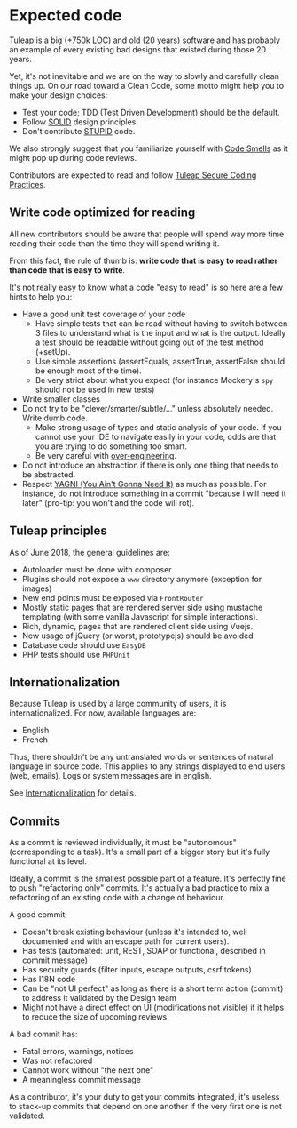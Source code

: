 # Expected code

Tuleap is a big ([+750k
LOC](https://www.openhub.net/p/tuleap/analyses/latest/languages_summary))
and old (20 years) software and has probably an example of every
existing bad designs that existed during those 20 years.

Yet, it\'s not inevitable and we are on the way to slowly and carefully
clean things up. On our road toward a Clean Code, some motto might help
you to make your design choices:

-   Test your code; TDD (Test Driven Development) should be the default.
-   Follow
    [SOLID](https://en.wikipedia.org/wiki/SOLID_%28object-oriented_design%29)
    design principles.
-   Don't contribute
    [STUPID](https://www.npopov.com/2011/12/27/Dont-be-STUPID-GRASP-SOLID.html)
    code.

We also strongly suggest that you familiarize yourself with [Code
Smells](https://blog.codinghorror.com/code-smells/) as it might pop up
during code reviews.

Contributors are expected to read and follow [Tuleap Secure Coding Practices](./secure-coding-practices.md).

## Write code optimized for reading

All new contributors should be aware that people will spend way more
time reading their code than the time they will spend writing it.

From this fact, the rule of thumb is: **write code that is easy to read
rather than code that is easy to write**.

It's not really easy to know what a code "easy to read" is so here
are a few hints to help you:

-   Have a good unit test coverage of your code
    -   Have simple tests that can be read without having to switch
        between 3 files to understand what is the input and what is the
        output. Ideally a test should be readable without going out of
        the test method (+setUp).
    -   Use simple assertions (assertEquals, assertTrue, assertFalse
        should be enough most of the time).
    -   Be very strict about what you expect (for instance Mockery's
        `spy` should not be used in new tests)
-   Write smaller classes
-   Do not try to be "clever/smarter/subtle/\..." unless absolutely
    needed. Write dumb code.
    -   Make strong usage of types and static analysis of your code. If
        you cannot use your IDE to navigate easily in your code, odds
        are that you are trying to do something too smart.
    -   Be very careful with
        [over-engineering](https://en.wikipedia.org/wiki/Overengineering).
-   Do not introduce an abstraction if there is only one thing that
    needs to be abstracted.
-   Respect [YAGNI (You Ain't Gonna Need
    It)](https://www.martinfowler.com/bliki/Yagni.html) as much as
    possible. For instance, do not introduce something in a commit
    "because I will need it later" (pro-tip: you won't and the code
    will rot).

## Tuleap principles

As of June 2018, the general guidelines are:

-   Autoloader must be done with composer
-   Plugins should not expose a `www` directory anymore
    (exception for images)
-   New end points must be exposed via `FrontRouter`
-   Mostly static pages that are rendered server side using mustache
    templating (with some vanilla Javascript for simple interactions).
-   Rich, dynamic, pages that are rendered client side using Vuejs.
-   New usage of jQuery (or worst, prototypejs) should be avoided
-   Database code should use `EasyDB`
-   PHP tests should use `PHPUnit`

## Internationalization

Because Tuleap is used by a large community of users, it is
internationalized. For now, available languages are:

-   English
-   French

Thus, there shouldn't be any untranslated words or sentences of natural
language in source code. This applies to any strings displayed to end
users (web, emails). Logs or system messages are in english.

See [Internationalization](./internationalization.md) for
details.

## Commits

As a commit is reviewed individually, it must be "autonomous"
(corresponding to a task). It's a small part of a bigger story but
it's fully functional at its level.

Ideally, a commit is the smallest possible part of a feature. It's
perfectly fine to push "refactoring only" commits. It's actually a
bad practice to mix a refactoring of an existing code with a change of
behaviour.

A good commit:

-   Doesn't break existing behaviour (unless it's intended to, well
    documented and with an escape path for current users).
-   Has tests (automated: unit, REST, SOAP or functional, described in
    commit message)
-   Has security guards (filter inputs, escape outputs, csrf tokens)
-   Has I18N code
-   Can be "not UI perfect" as long as there is a short term action
    (commit) to address it validated by the Design team
-   Might not have a direct effect on UI (modifications not visible) if
    it helps to reduce the size of upcoming reviews

A bad commit has:

-   Fatal errors, warnings, notices
-   Was not refactored
-   Cannot work without "the next one"
-   A meaningless commit message

As a contributor, it's your duty to get your commits integrated, it's
useless to stack-up commits that depend on one another if the very first
one is not validated.
